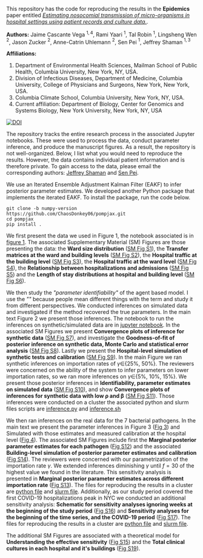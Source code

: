 This repository has the code for reproducing the results in the **Epidemics** paper entitled [*Estimating nosocomial transmission of micro-organisms in hospital settings using patient records and culture data*.](https://www.sciencedirect.com/science/article/pii/S1755436525000052).


**Authors:** Jaime Cascante Vega $^{1,4}$, Rami Yaari $^{1}$, Tal Robin $^{1}$, Lingsheng Wen $^{2}$, Jason Zucker $^{2}$, Anne-Catrin Uhlemann $^{2}$, Sen Pei $^{1}$, Jeffrey Shaman $^{1,3}$

**Affiliations:** 

1. Department of Environmental Health Sciences, Mailman School of Public Health, Columbia University, New York, NY, USA.
2. Division of Infectious Diseases, Department of Medicine, Columbia University, College of Physicians and Surgeons, New York, New York, USA.
3. Columbia Climate School, Columbia University, New York, NY, USA.
4. Current affiliation: Department of Biology, Center for Genomics and Systems Biology, New York University, New York, NY, USA

[![DOI](https://zenodo.org/badge/817876760.svg)](https://doi.org/10.1016/j.epidem.2025.100817)

The repository tracks the entire research process in the associated Jupyter notebooks. These were used to process the data, conduct parameter inference, and produce the manuscript figures. As a result, the repository is not well-organized. Below, I list what you would need to reproduce the results. However, the data contains individual patient information and is therefore private. To gain access to the data, please email the corresponding authors: [Jeffrey Shaman](https://www.publichealth.columbia.edu/profile/jeffrey-shaman-phd) and [Sen Pei](https://www.publichealth.columbia.edu/profile/sen-pei).

We use an Iterated Ensemble Adjustment Kalman Filter (EAKF) to infer posterior parameter estimates. We developed another Python package that implements the iterated EAKF. To install the package, run the code below.

    git clone -b numpy-version https://github.com/ChaosDonkey06/pompjax.git
    cd pompjax
    pip install .

We first present the data we used in Figure 1, the notebook associated is in [figure 1](manuscript/Fig1.ipynb). The associated Supplementary Material (SM) Figures are those presenting the data: the **Ward size distribution** ([SM Fig S1](manuscript/Fig1.ipynb)), the **Transfer matrices at the ward and building levels** ([SM Fig S2](manuscript/TransferWardAndBuildingLevel.ipynb)), the **Hospital traffic at the building level** ([SM Fig S3](manuscript/SI_Figures2.ipynb)), the **Hospital traffic at the ward level** ([SM Fig S4](manuscript/SI_Figures2.ipynb)), the **Relationship between hospitalizations and admissions** ([SM Fig S5](manuscript/SI_Figures2.ipynb)) and the **Length of stay distributions at hospital and building level** ([SM Fig S6](manuscript/AverageLOSInHospital2.ipynb)).

We then study the *"parameter identifiability"* of the agent based model. I use the *""* because people mean different things with the term and study it from different perspectives. We conducted inferences on simulated data and investigated if the method recovered the true parameters. In the main text Figure 2 we present those inferences. The notebook to run the inferences on synthetic/simulated data are in [jupyter notebook](abm/WithoutShrinking_SyntheticLarge.ipynb). In the associated SM Figures we present **Convergence plots of inference for synthetic data** ([SM Fig S7](manuscript/ConvergencePlots.ipynb)), and investigate the **Goodness-of-fit of posterior inference on synthetic data, Monte Carlo and statistical error analysis** ([SM Fig S8](abm/MCE_synthetic.ipynb)). Lastly we present the **Hospital-level simulation of synthetic tests and calibration** ([SM Fig S9]()). In the main Figure we ran synthetic inferences on importation rates of $\gamma\in${25\%, 50\%}. The reviewers were concerned on the ability of the system to infer parameters on lower importation rates, so we ran more inferences on $\gamma\in${5\%, 10\%, 15\%}. We present those posterior inferences in **Identifiability, parameter estimates on simulated data** ([SM Fig S10](abm/reviews_epidemics/synthetic_inference.ipynb)), and show **Convergence plots of inferences for synthetic data with low $\mathbf{\rho}$ and $\mathbf{\beta}$** ([SM Fig S11](abm/reviews_epidemics/synthetic_inference.ipynb)). Those inferences were conducted on a cluster the associated python and slurm files scripts are [inference.py](/abm/reviews_epidemics/synthetic_inference.py) and [inference.sh](/abm/reviews_epidemics/synthetic_inferences.sh)

We then ran inferences on the real data for the 7 bacterial pathogens. In the main text we present the parameter inferences in Figure 3 ([Fig 3](manuscript/Fig3and4.ipynb)) and Simulated with those estimates and measured calibration at the hospital level ([Fig 4](manuscript/Fig3and4.ipynb)). The associated SM Figures include first the **Marginal posterior parameter estimates for each pathogen** ([Fig S12](manuscript/Fig3and4.ipynb)) and the associated **Building-level simulation of posterior parameter estimates and calibration** ([Fig S14]()). The reviewers were concerned with our parametrization of the importation rate $\gamma$. We extended inferences diminishing $\gamma$ until $f=30%$ of the highest value we found in the literature. This sensitivity analysis is presented in **Marginal posterior parameter estimates across different importation rate** ([Fig S13](abm/reviews_epidemics/gamma_sensitivity.ipynb)). The files for reproducing the results in a cluster are [python file](abm/reviews_epidemics/gamma_sensitivity.py) and [slurm file](abm/reviews_epidemics/gamma_sensitivity.sh).
Additionally, as our study period covered the first COVID-19 hospitalizations peak in NYC we conducted an additional sensitivity analysis: **Schematic for sensitivity analyses ignoring weeks at the beginning of the study period** ([Fig S16](abm/reviews_epidemics/covid_sense_schematic.ipynb)) and **Sensitivity analyses for the beginning of the time series, and the COVID-19 period** ([Fig S17](abm/reviews_epidemics/covid_sensitivity.ipynb)). The files for reproducing the results in a cluster are [python file](abm/reviews_epidemics/covid_period_sensitivity_no_readmission.py) and [slurm file](abm/reviews_epidemics/synthetic_covid_period_sensitivity1.sh).


The additional SM Figures are associated with a theoretical model for **Understanding the effective sensitivity** ([Fig S15](/manuscript/EffectiveSensitivity.ipynb)) and the **Total clinical cultures in each hospital and it's buildings** ([Fig S19](/manuscript/TestPerBuildingWard.ipynb)).
